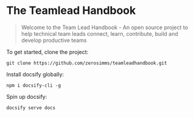 # The Teamlead Handbook

> Welcome to the Team Lead Handbook - An open source project to help technical team leads connect, learn, contribute, build and develop productive teams

To get started, clone the project:

``` git clone https://github.com/zerosimms/teamleadhandbook.git ```

Install docsify globally:  

``` npm i docsify-cli -g ```

Spin up docsify:

``` docsify serve docs ```
